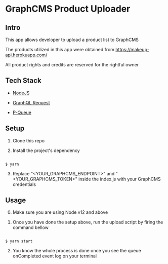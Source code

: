 # GraphCMS Product Uploader

## Intro

This app allows developer to upload a product list to GraphCMS

The products utilized in this app were obtained from https://makeup-api.herokuapp.com/

All product rights and credits are reserved for the rightful owner


## Tech Stack

- [NodeJS](https://nodejs.org/en/)

- [GraphQL Request](https://www.npmjs.com/package/graphql-request)

- [P-Queue](https://www.npmjs.com/package/p-queue)


## Setup

1. Clone this repo

2. Install the project's dependency

```

$ yarn

```

3. Replace "<YOUR_GRAPHCMS_ENDPOINT>" and "<YOUR_GRAPHCMS_TOKEN>" inside the index.js with your GraphCMS credentials


## Usage

0. Make sure you are using Node v12 and above

1. Once you have done the setup above, run the upload script by firing the command bellow 

```

$ yarn start

```

2. You know the whole process is done once you see the queue onCompleted event log on your terminal